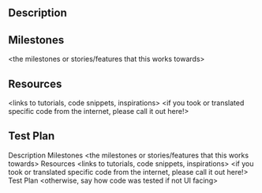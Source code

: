 ## Description

<what this pull request is doing>
<what will be done in later PRs and not included here>

## Milestones
<the milestones or stories/features that this works towards>

## Resources
<links to tutorials, code snippets, inspirations>
<if you took or translated specific code from the internet, please call it out here!>

## Test Plan
<insert images or gifs of feature>
<otherwise, say how code was tested if not UI facing>
<any edge cases you might have specifically tested>




Description
<what this pull request is doing>
<what will be done in later PRs and not included here>
Milestones
<the milestones or stories/features that this works towards>
Resources
<links to tutorials, code snippets, inspirations>
<if you took or translated specific code from the internet, please call it out here!>
Test Plan
<insert images or gifs of feature>
<otherwise, say how code was tested if not UI facing>
<any edge cases you might have specifically tested>
